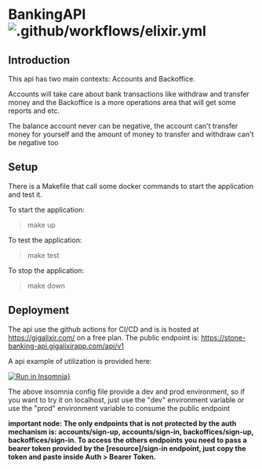 
# BankingAPI ![.github/workflows/elixir.yml](https://github.com/andrepaes/api_banking/workflows/.github/workflows/elixir.yml/badge.svg)

## Introduction

This api has two main contexts: Accounts and Backoffice. 

Accounts will take care about bank transactions like withdraw and transfer money and the Backoffice is a more operations area that will get some reports and etc.

The balance account never can be negative, the account can't transfer money for yourself and the amount of money to transfer and withdraw can't be negative too

## Setup

There is a Makefile that call some docker commands to start the application and test it.

To start the application:
> make up

To test the application:
> make test

To stop the application:
> make down

## Deployment

The api use the github actions for CI/CD and is is hosted at https://gigalixir.com/ on a free plan.
The public endpoint is: https://stone-banking-api.gigalixirapp.com/api/v1

A api example of utilization is provided here: 

[![Run in Insomnia}](https://insomnia.rest/images/run.svg)](https://insomnia.rest/run/?label=banking-api&uri=https%3A%2F%2Fraw.githubusercontent.com%2Fandrepaes%2Fapi_banking%2Fmaster%2FInsomnia.json)

The above insomnia config file provide a dev and prod environment, so if you want to try it on localhost, just use the "dev" environment variable or use the "prod" environment variable to consume the public endpoint

**important node: The only endpoints that is not protected by the auth mechanism is: accounts/sign-up, accounts/sign-in, backoffices/sign-up, backoffices/sign-in. To access the others endpoints you need to pass a bearer token provided by the [resource]/sign-in endpoint, just copy the token and paste inside Auth > Bearer Token.**
